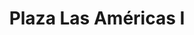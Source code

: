 ---
title: "Plaza Las Américas I"
url: /santo-domingo/plaza-las-americas-i/
shop: centro comercial
---